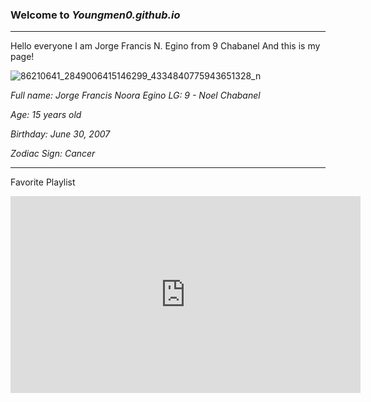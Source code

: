 
### Welcome to *Youngmen0.github.io* 
--------------
Hello everyone I am Jorge Francis N. Egino from 9 Chabanel And this is my page!




![86210641_2849006415146299_4334840775943651328_n](https://user-images.githubusercontent.com/118236253/203199472-04cd1e3f-f74d-4ab5-9784-2bb5cf1a97b7.jpg)

*Full name: Jorge Francis Noora Egino*
*LG: 9 - Noel Chabanel*

*Age: 15 years old*

*Birthday: June 30, 2007*

*Zodiac Sign: Cancer*

----------------------
Favorite Playlist

<iframe width="560" height="315" src="https://www.youtube.com/embed/xifzlRqt0qo" title="YouTube video player" frameborder="0" allow="accelerometer; autoplay; clipboard-write; encrypted-media; gyroscope; picture-in-picture" allowfullscreen></iframe>
